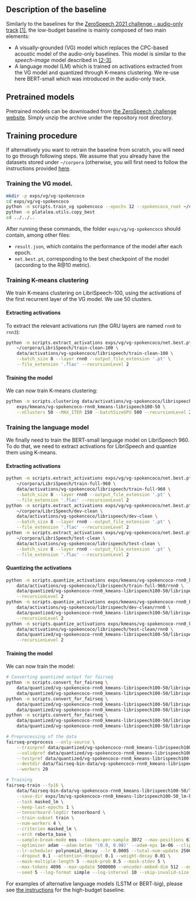 ## Description of the baseline

Similarly to the baselines for the [ZeroSpeech 2021 challenge - audio-only track](https://github.com/bootphon/zerospeech2021_baseline) [[1]](LOWBUDGET.md#references), the low-budget baseline is mainly composed of two main elements:
* A visually-grounded (VG) model which replaces the CPC-based acoustic model of the audio-only baselines. This model is similar to the *speech-image* model described in [[2-3]](LOWBUDGET.md#references).
* A language model (LM) which is trained on activations extracted from the VG model and quantized through K-means clustering. We re-use here BERT-small which was introduced in the audio-only track.

## Pretrained models

Pretrained models can be downloaded from [the ZeroSpeech challenge website](https://download.zerospeech.com). Simply unzip the archive under the repository root directory.

## Training procedure

If alternatively you want to retrain the baseline from scratch, you will need to go through following steps. We assume that you already have the datasets stored under `~/corpora` (otherwise, you will first need to follow the instructions provided [here](DATASETS.md).

### Training the VG model.

```bash
mkdir -p exps/vg/vg-spokencoco
cd exps/vg/vg-spokencoco
python -m scripts.train_vg spokencoco --epochs 12 --spokencoco_root ~/corpora/spokencoco
python -m platalea.utils.copy_best
cd ../../..
```

After running these commands, the folder `exps/vg/vg-spokencoco` should contain, among other files:
* `result.json`, which contains the performance of the model after each epoch.
* `net.best.pt`, corresponding to the best checkpoint of the model (according to the R@10 metric).

### Training K-means clustering

We train K-means clustering on LibriSpeech-100, using the activations of the first recurrent layer of the VG model.
We use 50 clusters.

#### Extracting activations

To extract the relevant activations run (the GRU layers are named `rnn0` to `rnn3`):

```bash
python -m scripts.extract_activations exps/vg/vg-spokencoco/net.best.pt \
    ~/corpora/LibriSpeech/train-clean-100 \
    data/activations/vg-spokencoco/librispeech/train-clean-100 \
    --batch_size 8 --layer rnn0 --output_file_extension '.pt' \
    --file_extension '.flac' --recursionLevel 2
```

#### Training the model

We can now train K-means clustering:

```bash
python -m scripts.clustering data/activations/vg-spokencoco/librispeech/train-clean-100 \
    exps/kmeans/vg-spokencoco-rnn0_kmeans-librispeech100-50 \
    --nClusters 50 --MAX_ITER 150 --batchSizeGPU 500 --recursionLevel 2 --save
```

### Training the language model

We finally need to train the BERT-small language model on LibriSpeech 960.
To do that, we need to extract activations for LibriSpeech and quantize them using K-means.

#### Extracting activations

```bash
python -m scripts.extract_activations exps/vg/vg-spokencoco/net.best.pt \
    ~/corpora/LibriSpeech/train-full-960 \
    data/activations/vg-spokencoco/librispeech/train-full-960 \
    --batch_size 8 --layer rnn0 --output_file_extension '.pt' \
    --file_extension '.flac' --recursionLevel 2
python -m scripts.extract_activations exps/vg/vg-spokencoco/net.best.pt \
    ~/corpora/LibriSpeech/dev-clean \
    data/activations/vg-spokencoco/librispeech/dev-clean \
    --batch_size 8 --layer rnn0 --output_file_extension '.pt' \
    --file_extension '.flac' --recursionLevel 2
python -m scripts.extract_activations exps/vg/vg-spokencoco/net.best.pt \
    ~/corpora/LibriSpeech/test-clean \
    data/activations/vg-spokencoco/librispeech/test-clean \
    --batch_size 8 --layer rnn0 --output_file_extension '.pt' \
    --file_extension '.flac' --recursionLevel 2
```

#### Quantizing the activations

``` bash
python -m scripts.quantize_activations exps/kmeans/vg-spokencoco-rnn0_kmeans-librispeech100-50/checkpoint_last.pt \
    data/activations/vg-spokencoco/librispeech/train-full-960/rnn0 \
    data/quantized/vg-spokencoco-rnn0_kmeans-librispeech100-50/librispeech/train-full-960 \
    --recursionLevel 2
python -m scripts.quantize_activations exps/kmeans/vg-spokencoco-rnn0_kmeans-librispeech100-50/checkpoint_last.pt \
    data/activations/vg-spokencoco/librispeech/dev-clean/rnn0 \
    data/quantized/vg-spokencoco-rnn0_kmeans-librispeech100-50/librispeech/dev-clean \
    --recursionLevel 2
python -m scripts.quantize_activations exps/kmeans/vg-spokencoco-rnn0_kmeans-librispeech100-50/checkpoint_last.pt \
    data/activations/vg-spokencoco/librispeech/test-clean/rnn0 \
    data/quantized/vg-spokencoco-rnn0_kmeans-librispeech100-50/librispeech/test-clean \
    --recursionLevel 2
```

#### Training the model

We can now train the model:

``` bash
# Converting quantized output for fairseq
python -m scripts.convert_for_fairseq \
    data/quantized/vg-spokencoco-rnn0_kmeans-librispeech100-50/librispeech/train-full-960/quantized_outputs.txt \
    data/quantized/vg-spokencoco-rnn0_kmeans-librispeech100-50/librispeech/train-full-960/fairseq.txt
python -m scripts.convert_for_fairseq \
    data/quantized/vg-spokencoco-rnn0_kmeans-librispeech100-50/librispeech/dev-clean/quantized_outputs.txt \
    data/quantized/vg-spokencoco-rnn0_kmeans-librispeech100-50/librispeech/dev-clean/fairseq.txt
python -m scripts.convert_for_fairseq \
    data/quantized/vg-spokencoco-rnn0_kmeans-librispeech100-50/librispeech/test-clean/quantized_outputs.txt \
    data/quantized/vg-spokencoco-rnn0_kmeans-librispeech100-50/librispeech/test-clean/fairseq.txt

# Preprocessing of the data
fairseq-preprocess --only-source \
    --trainpref data/quantized/vg-spokencoco-rnn0_kmeans-librispeech100-50/librispeech/train-full-960/fairseq.txt \
    --validpref data/quantized/vg-spokencoco-rnn0_kmeans-librispeech100-50/librispeech/dev-clean/fairseq.txt \
    --testpref data/quantized/vg-spokencoco-rnn0_kmeans-librispeech100-50/librispeech/test-clean/fairseq.txt \
    --destdir data/fairseq-bin-data/vg-spokencoco-rnn0_kmeans-librispeech100-50/librispeech/train-full-960 \
    --workers 20

# Training
fairseq-train --fp16 \
    data/fairseq-bin-data/vg-spokencoco-rnn0_kmeans-librispeech100-50/librispeech/train-full-960 \
    --save-dir exps/lm/vg-spokencoco-rnn0_kmeans-librispeech100-50_lm-bert-small-librispeech960 \
    --task masked_lm \
    --keep-last-epochs 1 \
    --tensorboard-logdir tensorboard \
    --train-subset train \
    --num-workers 4 \
    --criterion masked_lm \
    --arch roberta_base \
    --sample-break-mode eos --tokens-per-sample 3072 --max-positions 6144 \
    --optimizer adam --adam-betas '(0.9, 0.98)' --adam-eps 1e-06 --clip-norm 0.0 \
    --lr-scheduler polynomial_decay --lr 0.0005 --total-num-update 250000 --warmup-updates 10000 \
    --dropout 0.1 --attention-dropout 0.1 --weight-decay 0.01 \
    --mask-multiple-length 5 --mask-prob 0.5 --mask-stdev 5 \
    --max-tokens 4096 --max-update 5000000 --encoder-embed-dim 512 --encoder-ffn-embed-dim 2048 --encoder-attention-heads 8 --encoder-layers 8 \
    --seed 5 --log-format simple --log-interval 10 --skip-invalid-size-inputs-valid-test
```

For examples of alternative language models (LSTM or BERT-big), please see [the instructions](HIGHBUDGET.md) for the high-budget baseline.
